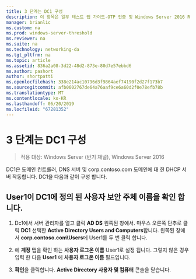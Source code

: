 ```yaml
---
title: 3 단계는 DC1 구성
description: 이 항목은 일부 테스트 랩 가이드-OTP 인증 및 Windows Server 2016 RSA SecurID를 사용한 DirectAccess 시연
manager: brianlic
ms.custom: na
ms.prod: windows-server-threshold
ms.reviewer: na
ms.suite: na
ms.technology: networking-da
ms.tgt_pltfrm: na
ms.topic: article
ms.assetid: 836a2a08-3d22-48d2-873e-80d7e57ebbd6
ms.author: pashort
author: shortpatti
ms.openlocfilehash: 338e214ac10796d3f9864aef74190f2d27f173b7
ms.sourcegitcommit: afb0602767de64a76aaf9ce6a60d2f0e78efb78b
ms.translationtype: MT
ms.contentlocale: ko-KR
ms.lasthandoff: 06/20/2019
ms.locfileid: "67281352"
---
```

# <a name="step-3-configure-dc1"></a>3 단계는 DC1 구성

>적용 대상: Windows Server (반기 채널), Windows Server 2016

DC1은 도메인 컨트롤러, DNS 서버 및 corp.contoso.com 도메인에 대 한 DHCP 서버 작동합니다. DC1을 다음과 같이 구성 합니다.  
  
## <a name="verify-user1-has-a-user-principal-name-defined-on-dc1"></a>User1이 DC1에 정의 된 사용자 보안 주체 이름을 확인 합니다.  
  
1.  Dc1에서 서버 관리자를 열고 클릭 **AD DS** 왼쪽된 창에서. 마우스 오른쪽 단추로 클릭 **DC1** 선택한 **Active Directory Users and Computers**합니다. 왼쪽된 창에서 **corp.contoso.com\Users**에 User1를 두 번 클릭 합니다.  
  
2.  에 **계정** 탭을 확인 하는 **사용자 로그온 이름** User1로 설정 됩니다. 그렇지 않은 경우 입력 한 다음 **User1** 에 **사용자 로그온 이름** 필드입니다.  
  
3.  **확인**을 클릭합니다. **Active Directory 사용자 및 컴퓨터** 콘솔을 닫습니다.  
  


